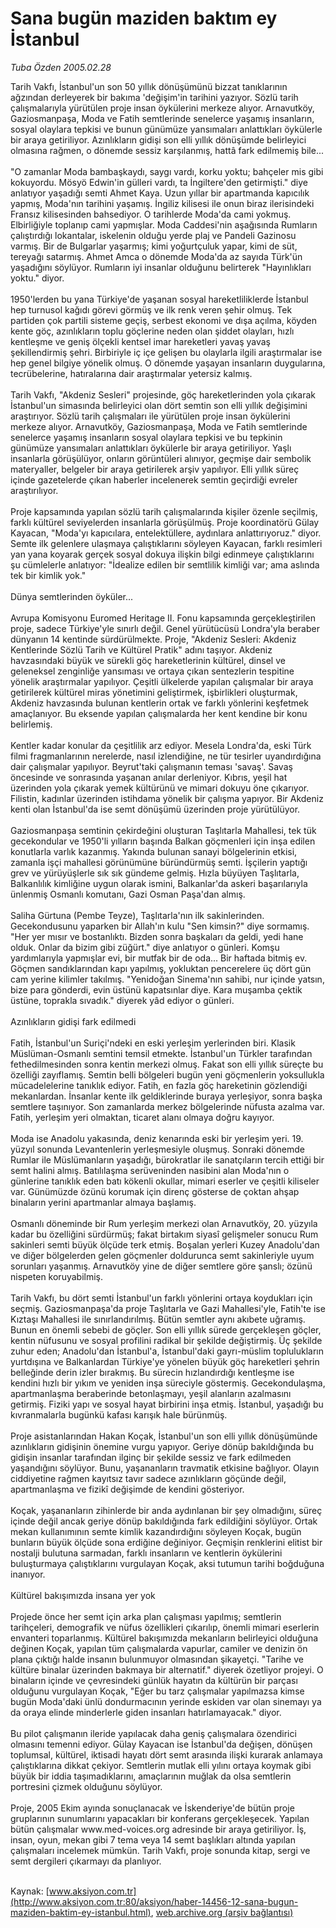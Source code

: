 # Sana bugün maziden baktım ey İstanbul

*Tuba Özden 2005.02.28*

<font class="agenda2NewsSpot">
 Tarih Vakfı, İstanbul'un son 50 yıllık dönüşümünü bizzat tanıklarının ağzından derleyerek bir bakıma 'değişim'in tarihini yazıyor. Sözlü tarih çalışmalarıyla yürütülen proje insan öykülerini merkeze alıyor. Arnavutköy, Gaziosmanpaşa, Moda ve Fatih semtlerinde senelerce yaşamış insanların, sosyal olaylara tepkisi ve bunun günümüze yansımaları anlattıkları öykülerle bir araya getiriliyor.
</font>
<font class="newsDetail">
 Azınlıkların gidişi son elli yıllık dönüşümde belirleyici olmasına rağmen, o dönemde sessiz karşılanmış, hattâ fark edilmemiş bile...
 <br/>
 <br/>
 "O zamanlar Moda bambaşkaydı, saygı vardı, korku yoktu; bahçeler mis gibi kokuyordu. Mösyö Edwin'in gülleri vardı, ta İngiltere'den getirmişti." diye anlatıyor yaşadığı semti Ahmet Kaya. Uzun yıllar bir apartmanda kapıcılık yapmış, Moda'nın tarihini yaşamış. İngiliz kilisesi ile onun biraz ilerisindeki Fransız kilisesinden bahsediyor. O tarihlerde Moda'da cami yokmuş. Elbirliğiyle toplanıp cami yapmışlar. Moda Caddesi'nin aşağısında Rumların çalıştırdığı lokantalar, iskelenin olduğu yerde plaj ve Pandeli Gazinosu varmış. Bir de Bulgarlar yaşarmış; kimi yoğurtçuluk yapar, kimi de süt, tereyağı satarmış. Ahmet Amca o dönemde Moda'da az sayıda Türk'ün yaşadığını söylüyor. Rumların iyi insanlar olduğunu belirterek  "Hayınlıkları yoktu." diyor.
 <br/>
 <br/>
 1950'lerden bu yana Türkiye'de yaşanan sosyal hareketliliklerde İstanbul hep turnusol kağıdı görevi görmüş ve ilk renk veren şehir olmuş. Tek partiden çok partili sisteme geçiş, serbest ekonomi ve dışa açılma, köyden kente göç, azınlıkların toplu göçlerine neden olan şiddet olayları, hızlı kentleşme ve geniş ölçekli kentsel imar hareketleri yavaş yavaş şekillendirmiş şehri. Birbiriyle iç içe gelişen bu olaylarla ilgili araştırmalar ise hep genel bilgiye yönelik olmuş. O dönemde yaşayan insanların duygularına, tecrübelerine, hatıralarına dair araştırmalar yetersiz kalmış.
 <br/>
 <br/>
 Tarih Vakfı, "Akdeniz Sesleri" projesinde, göç hareketlerinden yola çıkarak İstanbul'un simasında belirleyici olan dört semtin son elli yıllık değişimini araştırıyor. Sözlü tarih çalışmaları ile yürütülen proje insan öykülerini merkeze alıyor. Arnavutköy, Gaziosmanpaşa, Moda ve Fatih semtlerinde senelerce yaşamış insanların sosyal olaylara tepkisi ve bu tepkinin günümüze yansımaları anlattıkları öykülerle bir araya getiriliyor. Yaşlı insanlarla görüşülüyor, onların görüntüleri alınıyor, geçmişe dair sembolik materyaller, belgeler bir araya getirilerek arşiv yapılıyor. Elli yıllık süreç içinde gazetelerde çıkan haberler incelenerek semtin geçirdiği evreler araştırılıyor.
 <br/>
 <br/>
 Proje kapsamında yapılan sözlü tarih çalışmalarında kişiler özenle seçilmiş, farklı kültürel seviyelerden insanlarla görüşülmüş. Proje koordinatörü Gülay Kayacan, "Moda'yı kapıcılara, entelektüllere, aydınlara anlattırıyoruz." diyor. Semte ilk gelenlere ulaşmaya çalıştıklarını söyleyen Kayacan, farklı resimleri yan yana koyarak gerçek sosyal dokuya ilişkin bilgi edinmeye çalıştıklarını şu cümlelerle anlatıyor: "İdealize edilen bir semtlilik kimliği var; ama aslında tek bir kimlik yok."
 <br/>
 <br/>
 Dünya semtlerinden öyküler...
 <br/>
 <br/>
 Avrupa Komisyonu Euromed Heritage II. Fonu kapsamında gerçekleştirilen proje, sadece Türkiye'yle sınırlı değil. Genel yürütücüsü Londra'yla beraber dünyanın 14 kentinde sürdürülmekte. Proje, "Akdeniz Sesleri: Akdeniz Kentlerinde Sözlü Tarih ve Kültürel Pratik" adını taşıyor. Akdeniz havzasındaki büyük ve sürekli göç hareketlerinin kültürel, dinsel ve geleneksel zenginliğe yansıması ve ortaya çıkan sentezlerin tespitine yönelik araştırmalar yapılıyor. Çeşitli ülkelerde yapılan çalışmalar bir araya getirilerek kültürel miras yönetimini geliştirmek, işbirlikleri oluşturmak, Akdeniz havzasında bulunan kentlerin ortak ve farklı yönlerini keşfetmek amaçlanıyor. Bu eksende yapılan çalışmalarda her kent kendine bir konu belirlemiş.
 <br/>
 <br/>
 Kentler kadar konular da çeşitlilik arz ediyor. Mesela Londra'da, eski Türk filmi fragmanlarının nerelerde, nasıl izlendiğine, ne tür tesirler uyandırdığına dair çalışmalar yapılıyor. Beyrut'taki çalışmanın teması 'savaş'. Savaş öncesinde ve sonrasında yaşanan anılar derleniyor. Kıbrıs, yeşil hat üzerinden yola çıkarak yemek kültürünü ve mimari dokuyu öne çıkarıyor. Filistin, kadınlar üzerinden istihdama yönelik bir çalışma yapıyor. Bir Akdeniz kenti olan İstanbul'da ise semt dönüşümü üzerinden proje yürütülüyor.
 <br/>
 <br/>
 Gaziosmanpaşa semtinin çekirdeğini oluşturan Taşlıtarla Mahallesi, tek tük gecekondular ve 1950'li yılların başında Balkan göçmenleri için inşa edilen konutlarla varlık kazanmış. Yakında bulunan sanayi bölgelerinin etkisi, zamanla işçi mahallesi görünümüne büründürmüş semti. İşçilerin yaptığı grev ve yürüyüşlerle sık sık gündeme gelmiş. Hızla büyüyen Taşlıtarla, Balkanlılık kimliğine uygun olarak ismini, Balkanlar'da askeri başarılarıyla ünlenmiş Osmanlı komutanı, Gazi Osman Paşa'dan almış.
 <br/>
 <br/>
 Saliha Gürtuna (Pembe Teyze), Taşlıtarla'nın ilk sakinlerinden. Gecekondusunu yaparken bir Allah'ın kulu "Sen kimsin?" diye sormamış. "Her yer mısır ve bostanlıktı. Bizden sonra başkaları da geldi, yedi hane olduk. Onlar da bizim gibi züğürt." diye anlatıyor o günleri. Komşu yardımlarıyla yapmışlar evi, bir mutfak bir de oda... Bir haftada bitmiş ev. Göçmen sandıklarından kapı yapılmış, yokluktan pencerelere üç dört gün cam yerine kilimler takılmış. "Yenidoğan Sinema'nın sahibi, nur içinde yatsın, bize para gönderdi, evin üstünü kapatsınlar diye. Kara muşamba çektik üstüne, toprakla sıvadık." diyerek yâd ediyor o günleri.
 <br/>
 <br/>
 Azınlıkların gidişi fark edilmedi
 <br/>
 <br/>
 Fatih, İstanbul'un Suriçi'ndeki en eski yerleşim yerlerinden biri. Klasik Müslüman-Osmanlı semtini temsil etmekte. İstanbul'un Türkler tarafından fethedilmesinden sonra kentin merkezi olmuş. Fakat son	elli yıllık süreçte bu özelliği zayıflamış. Semtin belli bölgeleri bugün yeni göçmenlerin yoksullukla mücadelelerine tanıklık ediyor. Fatih, en fazla göç hareketinin gözlendiği mekanlardan. İnsanlar kente ilk geldiklerinde buraya yerleşiyor, sonra başka semtlere taşınıyor. Son zamanlarda merkez bölgelerinde nüfusta azalma var. Fatih, yerleşim yeri olmaktan, ticaret alanı olmaya doğru kayıyor.
 <br/>
 <br/>
 Moda ise Anadolu yakasında, deniz kenarında eski bir yerleşim yeri. 19. yüzyıl sonunda Levantenlerin yerleşmesiyle oluşmuş. Sonraki dönemde Rumlar ile Müslümanların yaşadığı, bürokratlar ile sanatçıların tercih ettiği bir semt halini almış. Batılılaşma serüveninden nasibini alan Moda'nın o günlerine tanıklık eden batı kökenli okullar, mimari eserler ve çeşitli kiliseler var. Günümüzde özünü korumak için direnç gösterse de çoktan ahşap binaların yerini apartmanlar almaya başlamış.
 <br/>
 <br/>
 Osmanlı döneminde bir Rum yerleşim merkezi olan Arnavutköy, 20. yüzyıla kadar bu özelliğini sürdürmüş; fakat birtakım siyasî gelişmeler sonucu Rum sakinleri semti büyük ölçüde terk etmiş. Boşalan yerleri Kuzey Anadolu'dan ve diğer bölgelerden gelen göçmenler doldurunca semt sakinleriyle uyum sorunları yaşanmış. Arnavutköy yine de diğer semtlere göre şanslı; özünü nispeten koruyabilmiş.
 <br/>
 <br/>
 Tarih Vakfı, bu dört semti İstanbul'un farklı yönlerini ortaya koydukları için seçmiş. Gaziosmanpaşa'da proje Taşlıtarla ve Gazi Mahallesi'yle, Fatih'te ise Kıztaşı Mahallesi ile sınırlandırılmış. Bütün semtler aynı akıbete uğramış. Bunun en önemli sebebi de göçler. Son elli yıllık sürede gerçekleşen göçler, kentin nüfusunu ve sosyal profilini radikal bir şekilde değiştirmiş. Üç şekilde zuhur eden; Anadolu'dan İstanbul'a, İstanbul'daki gayrı-müslim toplulukların yurtdışına ve Balkanlardan Türkiye'ye yönelen büyük göç hareketleri şehrin belleğinde derin izler bırakmış. Bu sürecin hızlandırdığı kentleşme ise kendini hızlı bir yıkım ve yeniden inşa süreciyle göstermiş. Gecekondulaşma, apartmanlaşma beraberinde betonlaşmayı, yeşil alanların azalmasını getirmiş. Fiziki yapı ve sosyal hayat birbirini inşa etmiş. İstanbul, yaşadığı bu kıvranmalarla bugünkü kafası karışık hale bürünmüş.
 <br/>
 <br/>
 Proje asistanlarından Hakan Koçak, İstanbul'un son elli yıllık dönüşümünde azınlıkların gidişinin önemine vurgu yapıyor. Geriye dönüp bakıldığında bu gidişin insanlar tarafından ilginç bir şekilde sessiz ve fark edilmeden yaşandığını söylüyor. Bunu, yaşananların travmatik etkisine bağlıyor. Olayın ciddiyetine rağmen kayıtsız tavır sadece azınlıkların göçünde değil, apartmanlaşma ve fizikî değişimde de kendini gösteriyor.
 <br/>
 <br/>
 Koçak, yaşananların zihinlerde bir anda aydınlanan bir şey olmadığını, süreç içinde değil ancak geriye dönüp bakıldığında fark edildiğini söylüyor. Ortak mekan kullanımının semte kimlik kazandırdığını söyleyen Koçak, bugün bunların büyük ölçüde sona erdiğine değiniyor. Geçmişin renklerini elitist bir nostalji bulutuna sarmadan, farklı insanların ve kentlerin öykülerini buluşturmaya çalıştıklarını vurgulayan Koçak, aksi tutumun tarihi boğduğuna inanıyor.
 <br/>
 <br/>
 Kültürel bakışımızda insana yer yok
 <br/>
 <br/>
 Projede önce her semt için arka plan çalışması yapılmış; semtlerin tarihçeleri, demografik ve nüfus özellikleri çıkarılıp, önemli mimari eserlerin envanteri toparlanmış. Kültürel bakışımızda mekanların belirleyici olduğuna değinen Koçak, yapılan tüm çalışmalarda vapurlar, camiler ve denizin ön plana çıktığı halde insanın bulunmuyor olmasından şikayetçi. "Tarihe ve kültüre binalar üzerinden bakmaya bir alternatif." diyerek özetliyor projeyi. O binaların içinde ve çevresindeki günlük hayatın da kültürün bir parçası olduğunu vurgulayan Koçak, "Eğer bu tarz çalışmalar yapılmazsa kimse bugün Moda'daki ünlü dondurmacının yerinde eskiden var olan sinemayı ya da oraya elinde minderlerle giden insanları hatırlamayacak." diyor.
 <br/>
 <br/>
 Bu pilot çalışmanın ileride yapılacak daha geniş çalışmalara özendirici olmasını temenni ediyor. Gülay Kayacan ise İstanbul'da değişen, dönüşen toplumsal, kültürel, iktisadi hayatı dört semt arasında ilişki kurarak anlamaya çalıştıklarına dikkat çekiyor. Semtlerin mutlak elli yılını ortaya koymak gibi büyük bir iddia taşımadıklarını, amaçlarının muğlak da olsa semtlerin portresini çizmek olduğunu söylüyor.
 <br/>
 <br/>
 Proje, 2005 Ekim ayında sonuçlanacak ve İskenderiye'de bütün proje gruplarının sunumlarını yapacakları bir konferans gerçekleşecek. Yapılan bütün çalışmalar www.med-voices.org adresinde bir araya getiriliyor. İş, insan, oyun, mekan gibi 7 tema veya 14 semt başlıkları altında yapılan çalışmaları incelemek mümkün. Tarih Vakfı, proje sonunda kitap, sergi ve semt dergileri çıkarmayı da planlıyor.
 <br/>
 <br/>
</font>

Kaynak: [www.aksiyon.com.tr](http://www.aksiyon.com.tr:80/aksiyon/haber-14456-12-sana-bugun-maziden-baktim-ey-istanbul.html), [web.archive.org (arşiv bağlantısı)](http://web.archive.org/web/20110413073954/http://www.aksiyon.com.tr:80/aksiyon/haber-14456-12-sana-bugun-maziden-baktim-ey-istanbul.html)

